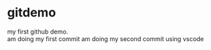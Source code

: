 # gitdemo
my first github demo.
<br>
am doing my first commit
am doing my second commit using vscode
